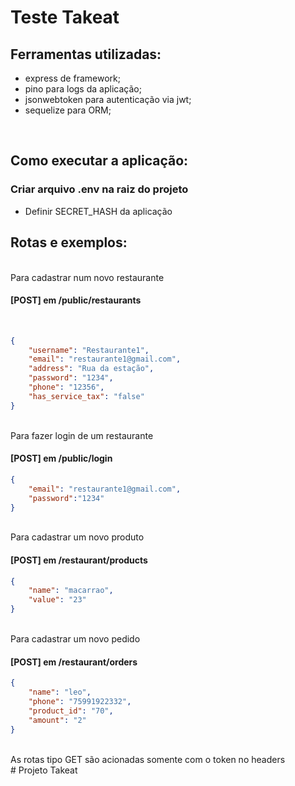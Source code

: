 # Teste Takeat

## Ferramentas utilizadas:

- express de framework;
- pino para logs da aplicação;
- jsonwebtoken para autenticação via jwt;
- sequelize para ORM;

<br />

## Como executar a aplicação:

### Criar arquivo .env na raiz do projeto
- Definir SECRET_HASH da aplicação


## Rotas e exemplos:

<br />
Para cadastrar num novo restaurante

#### [POST] em /public/restaurants
<br />

```json
{
	"username": "Restaurante1",
	"email": "restaurante1@gmail.com",
	"address": "Rua da estação",
	"password": "1234",
	"phone": "12356",
	"has_service_tax": "false"
}
```
<br />
Para fazer login de um restaurante

#### [POST] em /public/login


```json
{
	"email": "restaurante1@gmail.com",
	"password":"1234"
}
```
<br />
Para cadastrar um novo produto

#### [POST] em /restaurant/products


```json
{
	"name": "macarrao",
	"value": "23"
}
```
<br />
Para cadastrar um novo pedido

#### [POST] em /restaurant/orders


```json
{
	"name": "leo",
	"phone": "75991922332",
	"product_id": "70",
	"amount": "2"
}
```
<br />
As rotas tipo GET são acionadas somente com o token no headers
<br />
# Projeto Takeat
